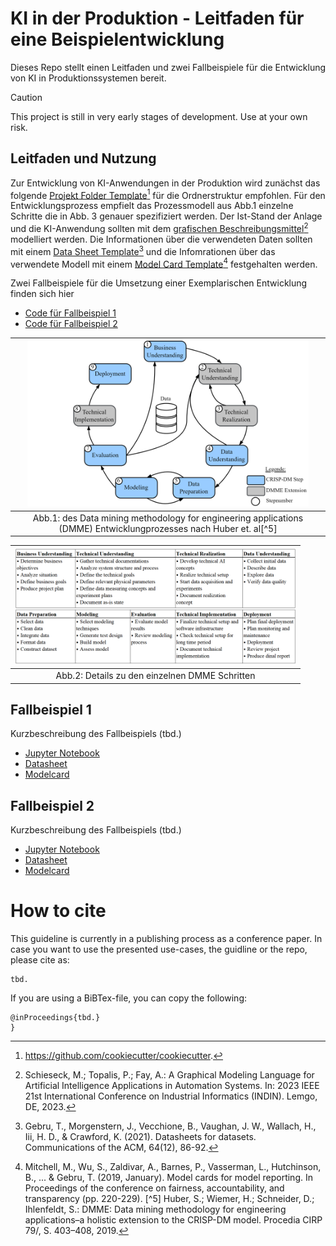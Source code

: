# KI in der Produktion - Leitfaden für eine Beispielentwicklung
Dieses Repo stellt einen Leitfaden und zwei Fallbeispiele für die Entwicklung von KI in Produktionssystemen bereit.

> [!CAUTION]
> This project is still in very early stages of development. Use at your own risk.

## Leitfaden und Nutzung
Zur Entwicklung von KI-Anwendungen in der Produktion wird zunächst das folgende [Projekt Folder Template](templates/folder-structure)[^1] für die Ordnerstruktur empfohlen. Für den Entwicklungsprozess empfielt das Prozessmodell aus Abb.1 einzelne Schritte die in Abb. 3 genauer spezifiziert werden. Der Ist-Stand der Anlage und die KI-Anwendung sollten mit dem [grafischen Beschreibungsmittel](https://github.com/schiesem/GML-AIAAS)[^2] modelliert werden. Die Informationen über die verwendeten Daten sollten mit einem [Data Sheet Template](templates/datasheets/datasheet-for-dataset-template.md)[^3] und die Infomrationen über das verwendete Modell mit einem [Model Card Template](templates/modelcards/model-card-template.md)[^4] festgehalten werden.

Zwei Fallbeispiele für die Umsetzung einer Exemplarischen Entwicklung finden sich hier
- [Code für Fallbeispiel 1](use-case-1)
- [Code für Fallbeispiel 2](use-case-2)

| <img src="/templates/figures/figures-DMME.png" width="450"/>|
|:--:|
| Abb.1: des Data mining methodology for engineering applications (DMME) Entwicklungprozesses nach Huber et. al[^5] |

| <img src="/templates/figures/process-steps.png" width="450"/>|
|:--:|
| Abb.2: Details zu den einzelnen DMME Schritten|

## Fallbeispiel 1
Kurzbeschreibung des Fallbeispiels (tbd.)

- [Jupyter Notebook](tbd.)
- [Datasheet](use-case-1/reports/datasheet.md)
- [Modelcard](use-case-1/reports/model-card.md)

## Fallbeispiel 2
Kurzbeschreibung des Fallbeispiels (tbd.)

- [Jupyter Notebook](use-case-2/notebooks/project.ipynb)
- [Datasheet](use-case-2/reports/datasheet.md)
- [Modelcard](use-case-2/reports/model-card.md)

# How to cite

This guideline is currently in a publishing process as a conference paper.
In case you want to use the presented use-cases, the guidline or the repo, please cite as:
```
tbd.
```
If you are using a BiBTex-file, you can copy the following:
```
@inProceedings{tbd.}
}
```

[^1]: https://github.com/cookiecutter/cookiecutter. 
[^2]: Schieseck, M.; Topalis, P.; Fay, A.: A Graphical Modeling Language for Artificial Intelligence Applications in Automation Systems. In: 2023 IEEE 21st International Conference on Industrial Informatics (INDIN). Lemgo, DE, 2023.
[^3]: Gebru, T., Morgenstern, J., Vecchione, B., Vaughan, J. W., Wallach, H., Iii, H. D., & Crawford, K. (2021). Datasheets for datasets. Communications of the ACM, 64(12), 86-92.
[^4]: Mitchell, M., Wu, S., Zaldivar, A., Barnes, P., Vasserman, L., Hutchinson, B., ... & Gebru, T. (2019, January). Model cards for model reporting. In Proceedings of the conference on fairness, accountability, and transparency (pp. 220-229).
[^5] Huber, S.; Wiemer, H.; Schneider, D.; Ihlenfeldt, S.: DMME: Data mining methodology for engineering applications–a holistic extension to the CRISP-DM model. Procedia CIRP 79/, S. 403–408, 2019.
